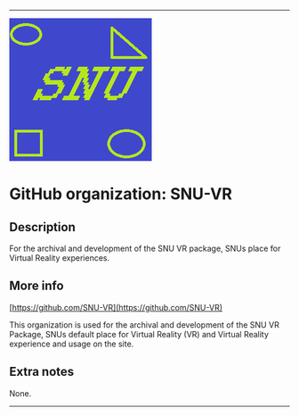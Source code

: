 
***

![SNU_blue_and_gold_legacy_icon.png failed to load. The file may be missing or corrupt. Check the file path for errors first.](/AdditionalInfo/1/SNU-VR/SNU_blue_and_gold_legacy_icon.png)

# GitHub organization: SNU-VR

## Description

For the archival and development of the SNU VR package, SNUs place for Virtual Reality experiences.

## More info

[https://github.com/SNU-VR](https://github.com/SNU-VR)

This organization is used for the archival and development of the SNU VR Package, SNUs default place for Virtual Reality (VR) and Virtual Reality experience and usage on the site.

## Extra notes

None.

***
